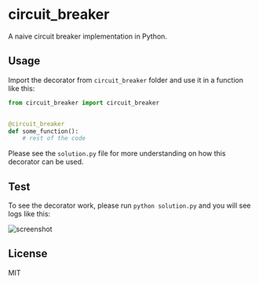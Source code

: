 # circuit_breaker

A naive circuit breaker implementation in Python.

## Usage
Import the decorator from `circuit_breaker` folder and use it in a function like this:

```python
from circuit_breaker import circuit_breaker


@circuit_breaker
def some_function():
    # rest of the code
```

Please see the `solution.py` file for more understanding on how this decorator can be used.

## Test

To see the decorator work, please run `python solution.py` and you will see logs like this:

![screenshot](https://raw.githubusercontent.com/ruddra/circuit_breaker/master/circuitbreaker.jpg)

## License

MIT
